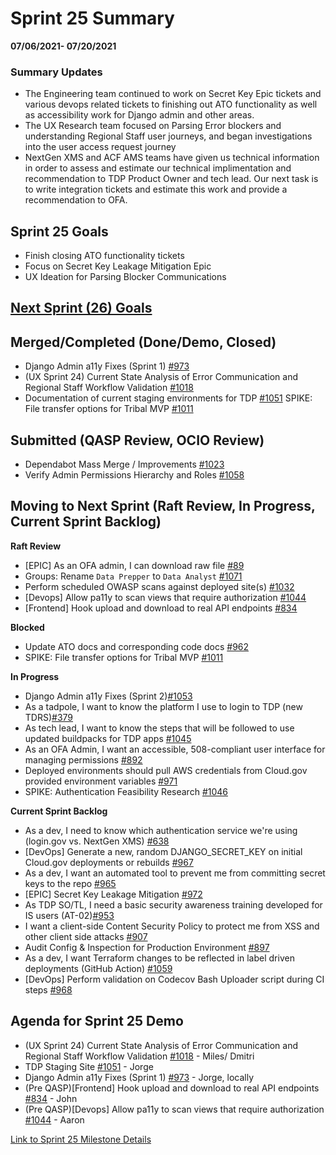 # Sprint 25 Summary
**07/06/2021- 07/20/2021**

### Summary Updates
- The Engineering team continued to work on Secret Key Epic tickets and various devops related tickets to finishing out ATO functionality as well as accessibility work for Django admin and other areas.
- The UX Research team focused on Parsing Error blockers and understanding Regional Staff user journeys, and began investigations into the user access request journey
- NextGen XMS and ACF AMS teams have given us technical information in order to assess and estimate our technical implimentation and recommendation to TDP Product Owner and tech lead. Our next task is to write integration tickets and estimate this work and provide a recommendation to OFA.


## Sprint 25 Goals
- Finish closing ATO functionality tickets
- Focus on Secret Key Leakage Mitigation Epic
- UX Ideation for Parsing Blocker Communications

**[Next Sprint (26) Goals](https://github.com/raft-tech/TANF-app/milestone/29)** 
- 

## Merged/Completed (Done/Demo, Closed)
- Django Admin a11y Fixes (Sprint 1) [#973](https://app.zenhub.com/workspaces/tdrs-sprint-board-5f18ab06dfd91c000f7e682e/issues/raft-tech/tanf-app/973)
- (UX Sprint 24) Current State Analysis of Error Communication and Regional Staff Workflow Validation [#1018](https://app.zenhub.com/workspaces/tdrs-sprint-board-5f18ab06dfd91c000f7e682e/issues/raft-tech/tanf-app/1018)
- Documentation of current staging environments for TDP [#1051](https://app.zenhub.com/workspaces/tdrs-product-backlog-5f2c6cdc7c0bb1001bdc43a5/issues/raft-tech/tanf-app/1051)
SPIKE: File transfer options for Tribal MVP [#1011](https://app.zenhub.com/workspaces/tdrs-sprint-board-5f18ab06dfd91c000f7e682e/issues/raft-tech/tanf-app/1011)
## Submitted (QASP Review, OCIO Review)
- Dependabot Mass Merge / Improvements [#1023](https://app.zenhub.com/workspaces/tdrs-sprint-board-5f18ab06dfd91c000f7e682e/issues/raft-tech/tanf-app/1023)
- Verify Admin Permissions Hierarchy and Roles [#1058](https://app.zenhub.com/workspaces/tdrs-sprint-board-5f18ab06dfd91c000f7e682e/issues/raft-tech/tanf-app/1058)

## Moving to Next Sprint (Raft Review, In Progress, Current Sprint Backlog)
**Raft Review**
- [EPIC] As an OFA admin, I can download raw file [#89](https://app.zenhub.com/workspaces/tdrs-sprint-board-5f18ab06dfd91c000f7e682e/issues/raft-tech/tanf-app/89)
- Groups: Rename `Data Prepper` to `Data Analyst` [#1071](https://app.zenhub.com/workspaces/tdrs-sprint-board-5f18ab06dfd91c000f7e682e/issues/raft-tech/tanf-app/1071)
- Perform scheduled OWASP scans against deployed site(s) [#1032](https://app.zenhub.com/workspaces/tdrs-sprint-board-5f18ab06dfd91c000f7e682e/issues/raft-tech/tanf-app/1032)
- [Devops] Allow pa11y to scan views that require authorization [#1044](https://app.zenhub.com/workspaces/tdrs-sprint-board-5f18ab06dfd91c000f7e682e/issues/raft-tech/tanf-app/1044)
- [Frontend] Hook upload and download to real API endpoints [#834](https://app.zenhub.com/workspaces/tdrs-sprint-board-5f18ab06dfd91c000f7e682e/issues/raft-tech/tanf-app/834)


**Blocked**
- Update ATO docs and corresponding code docs [#962](https://app.zenhub.com/workspaces/tdrs-sprint-board-5f18ab06dfd91c000f7e682e/issues/raft-tech/tanf-app/962)
- SPIKE: File transfer options for Tribal MVP [#1011](https://app.zenhub.com/workspaces/tdrs-sprint-board-5f18ab06dfd91c000f7e682e/issues/raft-tech/tanf-app/1011)

**In Progress**
- Django Admin a11y Fixes (Sprint 2)[#1053](https://app.zenhub.com/workspaces/tdrs-sprint-board-5f18ab06dfd91c000f7e682e/issues/raft-tech/tanf-app/1053)
- As a tadpole, I want to know the platform I use to login to TDP (new TDRS)[#379](https://app.zenhub.com/workspaces/tdrs-sprint-board-5f18ab06dfd91c000f7e682e/issues/raft-tech/tanf-app/379)
- As tech lead, I want to know the steps that will be followed to use updated buildpacks for TDP apps [#1045](https://app.zenhub.com/workspaces/tdrs-sprint-board-5f18ab06dfd91c000f7e682e/issues/raft-tech/tanf-app/1045)
- As an OFA Admin, I want an accessible, 508-compliant user interface for managing permissions [#892](https://app.zenhub.com/workspaces/tdrs-sprint-board-5f18ab06dfd91c000f7e682e/issues/raft-tech/tanf-app/892)
- Deployed environments should pull AWS credentials from Cloud.gov provided environment variables [#971](https://app.zenhub.com/workspaces/tdrs-sprint-board-5f18ab06dfd91c000f7e682e/issues/raft-tech/tanf-app/971)
- SPIKE: Authentication Feasibility Research [#1046](https://app.zenhub.com/workspaces/tdrs-sprint-board-5f18ab06dfd91c000f7e682e/issues/raft-tech/tanf-app/1046)

**Current Sprint Backlog**
- As a dev, I need to know which authentication service we're using (login.gov vs. NextGen XMS) [#638](https://app.zenhub.com/workspaces/tdrs-sprint-board-5f18ab06dfd91c000f7e682e/issues/raft-tech/tanf-app/638)
- [DevOps] Generate a new, random DJANGO_SECRET_KEY on initial Cloud.gov deployments or rebuilds [#967](https://app.zenhub.com/workspaces/tdrs-sprint-board-5f18ab06dfd91c000f7e682e/issues/raft-tech/tanf-app/967)
- As a dev, I want an automated tool to prevent me from committing secret keys to the repo [#965](https://app.zenhub.com/workspaces/tdrs-sprint-board-5f18ab06dfd91c000f7e682e/issues/raft-tech/tanf-app/965)
- [EPIC] Secret Key Leakage Mitigation [#972](https://app.zenhub.com/workspaces/tdrs-sprint-board-5f18ab06dfd91c000f7e682e/issues/raft-tech/tanf-app/972)
- As TDP SO/TL, I need a basic security awareness training developed for IS users (AT-02)[#953](https://app.zenhub.com/workspaces/tdrs-sprint-board-5f18ab06dfd91c000f7e682e/issues/raft-tech/tanf-app/953)
- I want a client-side Content Security Policy to protect me from XSS and other client side attacks [#907](https://app.zenhub.com/workspaces/tdrs-sprint-board-5f18ab06dfd91c000f7e682e/issues/raft-tech/tanf-app/907)
- Audit Config & Inspection for Production Environment [#897](https://app.zenhub.com/workspaces/tdrs-sprint-board-5f18ab06dfd91c000f7e682e/issues/raft-tech/tanf-app/897)
- As a dev, I want Terraform changes to be reflected in label driven deployments (GitHub Action) [#1059](https://app.zenhub.com/workspaces/tdrs-sprint-board-5f18ab06dfd91c000f7e682e/issues/raft-tech/tanf-app/1059)
- [DevOps] Perform validation on Codecov Bash Uploader script during CI steps [#968](https://app.zenhub.com/workspaces/tdrs-sprint-board-5f18ab06dfd91c000f7e682e/issues/raft-tech/tanf-app/968)


## Agenda for Sprint 25 Demo 
- (UX Sprint 24) Current State Analysis of Error Communication and Regional Staff Workflow Validation [#1018](https://app.zenhub.com/workspaces/tdrs-sprint-board-5f18ab06dfd91c000f7e682e/issues/raft-tech/tanf-app/1018) - Miles/ Dmitri
- TDP Staging Site [#1051](https://app.zenhub.com/workspaces/tdrs-sprint-board-5f18ab06dfd91c000f7e682e/issues/raft-tech/tanf-app/1051) - Jorge
- Django Admin a11y Fixes (Sprint 1) [#973](https://app.zenhub.com/workspaces/tdrs-sprint-board-5f18ab06dfd91c000f7e682e/issues/raft-tech/tanf-app/973) - Jorge, locally 
- (Pre QASP)[Frontend] Hook upload and download to real API endpoints [#834](https://app.zenhub.com/workspaces/tdrs-sprint-board-5f18ab06dfd91c000f7e682e/issues/raft-tech/tanf-app/834) - John
- (Pre QASP)[Devops] Allow pa11y to scan views that require authorization [#1044](https://app.zenhub.com/workspaces/tdrs-sprint-board-5f18ab06dfd91c000f7e682e/issues/raft-tech/tanf-app/1044) - Aaron


[Link to Sprint 25 Milestone Details](https://github.com/raft-tech/TANF-app/milestone/28)
